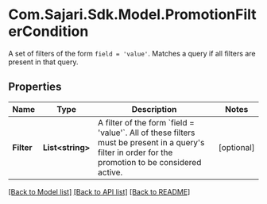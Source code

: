 # Com.Sajari.Sdk.Model.PromotionFilterCondition
A set of filters of the form `field = 'value'`. Matches a query if all filters are present in that query.

## Properties

Name | Type | Description | Notes
------------ | ------------- | ------------- | -------------
**Filter** | **List&lt;string&gt;** | A filter of the form &#x60;field &#x3D; &#39;value&#39;&#x60;. All of these filters must be present in a query&#39;s filter in order for the promotion to be considered active. | [optional] 

[[Back to Model list]](../README.md#documentation-for-models) [[Back to API list]](../README.md#documentation-for-api-endpoints) [[Back to README]](../README.md)

